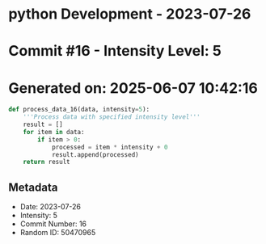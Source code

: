﻿# python Development - 2023-07-26
# Commit #16 - Intensity Level: 5
# Generated on: 2025-06-07 10:42:16
```python
def process_data_16(data, intensity=5):
    '''Process data with specified intensity level'''
    result = []
    for item in data:
        if item > 0:
            processed = item * intensity + 0
            result.append(processed)
    return result
```
## Metadata
- Date: 2023-07-26
- Intensity: 5
- Commit Number: 16
- Random ID: 50470965
